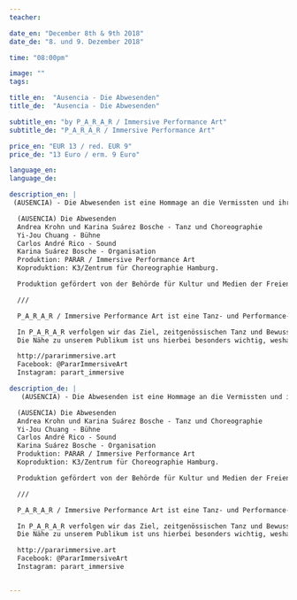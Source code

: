 ```yaml
---
teacher:

date_en: "December 8th & 9th 2018"
date_de: "8. und 9. Dezember 2018"

time: "08:00pm"

image: ""
tags:

title_en:  "Ausencia - Die Abwesenden"
title_de:  "Ausencia - Die Abwesenden"

subtitle_en: "by P_A_R_A_R / Immersive Performance Art"
subtitle_de: "P_A_R_A_R / Immersive Performance Art"

price_en: "EUR 13 / red. EUR 9"
price_de: "13 Euro / erm. 9 Euro"

language_en:
language_de:

description_en: |  
 (AUSENCIA) - Die Abwesenden ist eine Hommage an die Vermissten und ihre Angehörige. Das Verschwinden von Einzelpersonen aus politischen Gründen ist in vielen Ländern, wie in unseren Herkunftsländern Mexiko und Brasilien, Alltag. (AUSENCIA) entstand aus unserer Motivation, der Abwesenheit durch gewaltsames Verschwindenlassen einen performativen Körper zu verleihen, der besonders anwesend ist. Persönliche Schmerzen treffen, vereinen und wandeln sich in ein Netz sich gegenseitig unterstützender Hände. Auf der Bühne lassen Tänzerinnen, zusammen mit dem Sound, dem Bühnenbild und der Präsenz des Publikums einen kollektiven Körper entstehen.  

  (AUSENCIA) Die Abwesenden  
  Andrea Krohn und Karina Suárez Bosche - Tanz und Choreographie  
  Yi-Jou Chuang - Bühne  
  Carlos André Rico - Sound  
  Karina Suárez Bosche - Organisation  
  Produktion: PARAR / Immersive Performance Art  
  Koproduktion: K3/Zentrum für Choreographie Hamburg.  

  Produktion gefördert von der Behörde für Kultur und Medien der Freien und Hansestadt Hamburg sowie durch die Hamburgische Kulturstiftung in 2017.  

  ///  

  P_A_R_A_R / Immersive Performance Art ist eine Tanz- und Performance-Plattform mit Sitz in Berlin, gegründet in 2015 von Karina Suárez Bosche (Choreographin), Andrea Krohn (Choreographin) und Cheng-Ting Chen (Szenografin).  

  In P_A_R_A_R verfolgen wir das Ziel, zeitgenössischen Tanz und Bewusstsein durch Bewegung vielfältig zu vermitteln. Dabei liegt unser Hauptaugenmerk in der Kreation tiefsinniger und herausfordernder Begegnungen zwischen uns und unserem Publikum. Wir entwickeln neue Konfigurationen um den Zuschauer_innen verschiedene Wahrnehmungen der performativen Situation zu ermöglichen. 
  Die Nähe zu unserem Publikum ist uns hierbei besonders wichtig, weshalb wir für unsere Stücke Vermittlungskonzepte erarbeiten, welche die Auseinandersetzung mit gesellschaftlichen Prozessen und die Erweiterung von Bewusstsein ermöglichen. Im April 2018 bot P_A_R_A_R, gefördert durch die Stiftung Erlebnis Kunst und in Kooperation mit Amelie Mallmann von Tanzscout Berlin, ein Vermittlungsformat an, mit dem Titel “Begegnung im Gehen”.  

  http://pararimmersive.art  
  Facebook: @PararImmersiveArt  
  Instagram: parart_immersive  

description_de: |
   (AUSENCIA) - Die Abwesenden ist eine Hommage an die Vermissten und ihre Angehörige. Das Verschwinden von Einzelpersonen aus politischen Gründen ist in vielen Ländern, wie in unseren Herkunftsländern Mexiko und Brasilien, Alltag. (AUSENCIA) entstand aus unserer Motivation, der Abwesenheit durch gewaltsames Verschwindenlassen einen performativen Körper zu verleihen, der besonders anwesend ist. Persönliche Schmerzen treffen, vereinen und wandeln sich in ein Netz sich gegenseitig unterstützender Hände. Auf der Bühne lassen Tänzerinnen, zusammen mit dem Sound, dem Bühnenbild und der Präsenz des Publikums einen kollektiven Körper entstehen.

  (AUSENCIA) Die Abwesenden  
  Andrea Krohn und Karina Suárez Bosche - Tanz und Choreographie  
  Yi-Jou Chuang - Bühne  
  Carlos André Rico - Sound  
  Karina Suárez Bosche - Organisation  
  Produktion: PARAR / Immersive Performance Art  
  Koproduktion: K3/Zentrum für Choreographie Hamburg.  

  Produktion gefördert von der Behörde für Kultur und Medien der Freien und Hansestadt Hamburg sowie durch die Hamburgische Kulturstiftung in 2017.  

  ///  

  P_A_R_A_R / Immersive Performance Art ist eine Tanz- und Performance-Plattform mit Sitz in Berlin, gegründet in 2015 von Karina Suárez Bosche (Choreographin), Andrea Krohn (Choreographin) und Cheng-Ting Chen (Szenografin).  

  In P_A_R_A_R verfolgen wir das Ziel, zeitgenössischen Tanz und Bewusstsein durch Bewegung vielfältig zu vermitteln. Dabei liegt unser Hauptaugenmerk in der Kreation tiefsinniger und herausfordernder Begegnungen zwischen uns und unserem Publikum. Wir entwickeln neue Konfigurationen um den Zuschauer_innen verschiedene Wahrnehmungen der performativen Situation zu ermöglichen. 
  Die Nähe zu unserem Publikum ist uns hierbei besonders wichtig, weshalb wir für unsere Stücke Vermittlungskonzepte erarbeiten, welche die Auseinandersetzung mit gesellschaftlichen Prozessen und die Erweiterung von Bewusstsein ermöglichen. Im April 2018 bot P_A_R_A_R, gefördert durch die Stiftung Erlebnis Kunst und in Kooperation mit Amelie Mallmann von Tanzscout Berlin, ein Vermittlungsformat an, mit dem Titel “Begegnung im Gehen”.  

  http://pararimmersive.art  
  Facebook: @PararImmersiveArt  
  Instagram: parart_immersive  


---
```


